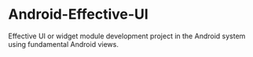 # Android-Effective-UI
Effective UI or widget module development project in the Android system using fundamental Android views.



